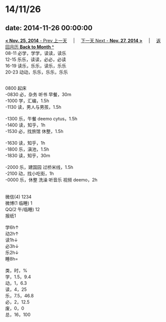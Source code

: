 # 14/11/26

date: 2014-11-26 00:00:00
---
[**< Nov. 25, 2014** - Prev 上一天](/lifelogs/2014/11/d25.md) &nbsp; &nbsp; | &nbsp; &nbsp; [下一天 Next - **Nov. 27, 2014 >**](/lifelogs/2014/11/d27.md) &nbsp; &nbsp; |  &nbsp; &nbsp; [返回月历 **Back to Month ^**](/lifelogs/2014/11/index.md)
<br/>08-11 必学，学学，读读，读乐<br/>12-15 乐乐，读读，必必，必读<br/>16-19 读乐，乐乐，读乐，乐乐<br/>20-23 动动，乐乐，乐乐，乐乐<div><br/></div>0800 起床<br/>-0830 必，杂务 听书 早餐，30m<br/>-1000 学，汇编，1.5h<br/>-1130 读，男人与男孩，1.5h<div><br/></div>-1300 乐，午餐 deemo cytus，1.5h<br/>-1400 读，知乎，1h<br/>-1530 必，找旅馆 休整，1.5h<div><br/></div>-1630 读，知乎，1h<br/>-1800 乐，滇池，1.5h<br/>-1830 读，知乎，30m<div><br/></div>-2000 乐，建国园 过桥米线，1.5h<br/>-2100 动，找小吃街，1h<br/>-0000 乐，休整 洗澡 听音乐 视频 deemo，2h<div><br/></div><div><br/></div>微信(4) 1234<br/>微博(1 临睡) 1<br/>QQ(2 午/临睡) 12<br/>报纸1<div><br/></div>学6h↑ <br/>动2h↑ <br/>读1h↓ <br/>必3h↓ <br/>乐2h↓ <br/>睡8h=<div><br/></div>类，时，%<br/>学，1.5，9.4<br/>动，1，6.3<br/>读，4，25<br/>乐，7.5，46.8<br/>必，2，12.5<br/>废，0，0<br/>总，16，100</div>
